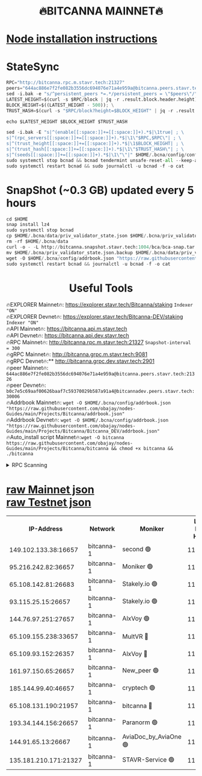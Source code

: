 <h1 align="center"> 🔥BITCANNA MAINNET🔥</h1>


[Node installation instructions](https://github.com/obajay/nodes-Guides/tree/main/Projects/Bitcanna)
=

# StateSync
```python
RPC="http://bitcanna.rpc.m.stavr.tech:21327"
peers="644ac886e7f2fe082b3556dc694076e71a4e959a@bitcanna.peers.stavr.tech:21326"
sed -i.bak -e "s/^persistent_peers *=.*/persistent_peers = \"$peers\"/" $HOME/.bcna/config/config.toml
LATEST_HEIGHT=$(curl -s $RPC/block | jq -r .result.block.header.height); \
BLOCK_HEIGHT=$((LATEST_HEIGHT - 500)); \
TRUST_HASH=$(curl -s "$RPC/block?height=$BLOCK_HEIGHT" | jq -r .result.block_id.hash)

echo $LATEST_HEIGHT $BLOCK_HEIGHT $TRUST_HASH

sed -i.bak -E "s|^(enable[[:space:]]+=[[:space:]]+).*$|\1true| ; \
s|^(rpc_servers[[:space:]]+=[[:space:]]+).*$|\1\"$RPC,$RPC\"| ; \
s|^(trust_height[[:space:]]+=[[:space:]]+).*$|\1$BLOCK_HEIGHT| ; \
s|^(trust_hash[[:space:]]+=[[:space:]]+).*$|\1\"$TRUST_HASH\"| ; \
s|^(seeds[[:space:]]+=[[:space:]]+).*$|\1\"\"|" $HOME/.bcna/config/config.toml
sudo systemctl stop bcnad && bcnad tendermint unsafe-reset-all --keep-addr-book
sudo systemctl restart bcnad && sudo journalctl -u bcnad -f -o cat
```
# SnapShot (~0.3 GB) updated every 5 hours
```python
cd $HOME
snap install lz4
sudo systemctl stop bcnad
cp $HOME/.bcna/data/priv_validator_state.json $HOME/.bcna/priv_validator_state.json.backup
rm -rf $HOME/.bcna/data
curl -o - -L http://bitcanna.snapshot.stavr.tech:1004/bca/bca-snap.tar.lz4 | lz4 -c -d - | tar -x -C $HOME/.bcna --strip-components 2
mv $HOME/.bcna/priv_validator_state.json.backup $HOME/.bcna/data/priv_validator_state.json
wget -O $HOME/.bcna/config/addrbook.json "https://raw.githubusercontent.com/obajay/nodes-Guides/main/Projects/Bitcanna/addrbook.json"
sudo systemctl restart bcnad && journalctl -u bcnad -f -o cat
```

 <h1 align="center"> Useful Tools</h1>

🔥EXPLORER Mainnet🔥:    https://explorer.stavr.tech/Bitcanna/staking          `Indexer "ON"` \
🔥EXPLORER Devnet🔥:     https://explorer.stavr.tech/Bitcanna-DEV/staking     `Indexer "ON"` \
🔥API Mainnet🔥:         https://bitcanna.api.m.stavr.tech \
🔥API Devnet🔥:          https://bitcanna.api.dev.stavr.tech \
🔥RPC Mainnet🔥:         http://bitcanna.rpc.m.stavr.tech:21327         `Snapshot-interval = 300` \
🔥gRPC Mainnet🔥:        http://bitcanna.grpc.m.stavr.tech:9081 \
🔥gRPC Devnet🔥:**       http://bitcanna.grpc.dev.stavr.tech:2901 \
🔥peer Mainnet🔥:        `644ac886e7f2fe082b3556dc694076e71a4e959a@bitcanna.peers.stavr.tech:21326` \
🔥peer Devnet🔥:         `b0c7e5c69aaf00626baaf7c59370029b587a91a4@bitcannadev.peers.stavr.tech:30006` \
🔥Addrbook Mainnet🔥:    ```wget -O $HOME/.bcna/config/addrbook.json "https://raw.githubusercontent.com/obajay/nodes-Guides/main/Projects/Bitcanna/addrbook.json"``` \
🔥Addrbook Devnet🔥:    ```wget -O $HOME/.bcna/config/addrbook.json "https://raw.githubusercontent.com/obajay/nodes-Guides/main/Projects/Bitcanna/Bitcanna_DEV/addrbook.json"``` \
🔥Auto_install script Mainnet🔥:```wget -O bitcanna https://raw.githubusercontent.com/obajay/nodes-Guides/main/Projects/Bitcanna/bitcanna && chmod +x bitcanna && ./bitcanna```



<details>
<summary>RPC Scanning</summary>

<h2 align="center"> We scan nodes in real time every 4 hours. And we provide the final result of RPC endpoints.
We cannot influence the operation of these nodes in any way. </h2>


```python
If Voting Power is higher than 0 --> then the Node is a validator of the network and may be subject to attack and be a potential threat to the chain.
```
```python
We marked such validators with a red symbol
```

</details>

[raw Mainnet json](https://rpc-check.bcam.stavr.tech/bcam/rpc-bcam-result.json) \
[raw Testnet json](https://github.com/obajay/StateSync-snapshots/tree/main/Projects/Bitcanna/Rpc-Check-Testnet)
=



<table><tr><th>IP-Address</th><th>Network</th><th>Moniker</th><th>Latest Block Height</th><th>Earliest Block Height</th><th>Catching Up</th><th>Tx Index</th><th>Voting Power</th><th>Scan Time</th></tr><tr><td>149.102.133.38:16657</td><td>bitcanna-1</td><td>second 🟢</td><td>11697314</td><td>1</td><td>False</td><td>on</td><td>0</td><td>2023-12-16T04:36:07.426503485UTC</td></tr><tr><td>95.216.242.82:36657</td><td>bitcanna-1</td><td>Moniker 🟢</td><td>11697306</td><td>5776907</td><td>False</td><td>on</td><td>0</td><td>2023-12-16T04:35:19.030090781UTC</td></tr><tr><td>65.108.142.81:26683</td><td>bitcanna-1</td><td>Stakely.io 🟢</td><td>11697308</td><td>6152001</td><td>False</td><td>on</td><td>0</td><td>2023-12-16T04:35:34.519074952UTC</td></tr><tr><td>93.115.25.15:26657</td><td>bitcanna-1</td><td>Stakely.io 🟢</td><td>11697307</td><td>6520001</td><td>False</td><td>on</td><td>0</td><td>2023-12-16T04:35:28.052701830UTC</td></tr><tr><td>144.76.97.251:27657</td><td>bitcanna-1</td><td>AlxVoy 🟢</td><td>11697312</td><td>8805201</td><td>False</td><td>on</td><td>0</td><td>2023-12-16T04:35:57.676291623UTC</td></tr><tr><td>65.109.155.238:33657</td><td>bitcanna-1</td><td>MultVR 🔴</td><td>11697309</td><td>9933415</td><td>False</td><td>on</td><td>349903</td><td>2023-12-16T04:35:41.488117098UTC</td></tr><tr><td>65.109.93.152:26357</td><td>bitcanna-1</td><td>AlxVoy 🔴</td><td>11697314</td><td>10824001</td><td>False</td><td>on</td><td>1391603</td><td>2023-12-16T04:36:08.029318225UTC</td></tr><tr><td>161.97.150.65:26657</td><td>bitcanna-1</td><td>New_peer 🟢</td><td>11697308</td><td>11334001</td><td>False</td><td>on</td><td>0</td><td>2023-12-16T04:35:34.865678137UTC</td></tr><tr><td>185.144.99.40:46657</td><td>bitcanna-1</td><td>cryptech 🟢</td><td>11697305</td><td>11528001</td><td>False</td><td>on</td><td>0</td><td>2023-12-16T04:35:16.675945920UTC</td></tr><tr><td>65.108.131.190:21957</td><td>bitcanna-1</td><td>bitcanna 🔴</td><td>11697311</td><td>11597311</td><td>False</td><td>on</td><td>408407</td><td>2023-12-16T04:35:48.074025797UTC</td></tr><tr><td>193.34.144.156:26657</td><td>bitcanna-1</td><td>Paranorm 🟢</td><td>11697311</td><td>11645501</td><td>False</td><td>on</td><td>0</td><td>2023-12-16T04:35:48.363018820UTC</td></tr><tr><td>144.91.65.13:26667</td><td>bitcanna-1</td><td>AviaDoc_by_AviaOne 🟢</td><td>11697311</td><td>11693001</td><td>False</td><td>on</td><td>0</td><td>2023-12-16T04:35:52.929451057UTC</td></tr><tr><td>135.181.210.171:21327</td><td>bitcanna-1</td><td>STAVR-Service 🟢</td><td>11697312</td><td>11694001</td><td>False</td><td>on</td><td>0</td><td>2023-12-16T04:35:57.375663779UTC</td></tr></table>
